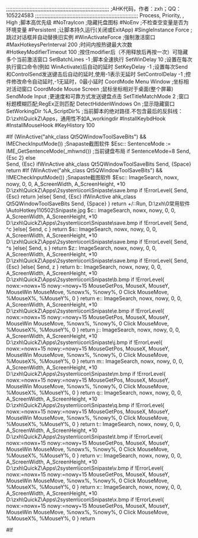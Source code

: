 ;;;;;;;;;;;;;;;;;;;;;;;;;;;;;;;;;;;;;;;;;;;;;;;;;;;;;;;;;;;;;;;;;;
;AHK代码，作者：zxh；QQ：105224583
;;;;;;;;;;;;;;;;;;;;;;;;;;;;;;;;;;;;;;;;;;;;;;;;;;;;;;;;;;;;;;;;;;
Process, Priority, , High			;脚本高优先级
#NoTrayIcon 						;隐藏托盘图标
#NoEnv								;不检查空变量是否为环境变量
#Persistent						;让脚本持久运行(关闭或ExitApp)
#SingleInstance Force				;跳过对话框并自动替换旧实例
#WinActivateForce					;强制激活窗口
#MaxHotkeysPerInterval 200		;时间内按热键最大次数
#HotkeyModifierTimeout 100 		;按住modifier后（不用释放后再按一次）可隐藏多个当前激活窗口
SetBatchLines -1					;脚本全速执行
SetWinDelay 10						;设置在每次执行窗口命令(例如 WinActivate)后自动的延时
SetKeyDelay -1						;设置每次Send和ControlSend发送键击后自动的延时,使用-1表示无延时
SetControlDelay -1					;控件修改命令自动延时,-1无延时，0最小延时
CoordMode Menu Window				;坐标相对活动窗口
CoordMode Mouse Screen				;鼠标坐标相对于桌面(整个屏幕)
SendMode Input						;更速度和可靠方式发送键盘点击
SetTitleMatchMode 2				;窗口标题模糊匹配;RegEx正则匹配
DetectHiddenWindows On				;显示隐藏窗口
SetWorkingDir %A_ScriptDir%		;当前脚本的绝对路径.不包含最后的反斜线：D:\zxh\QuickZ\Apps，通用性不如A_workingdir
#InstallKeybdHook
#InstallMouseHook
#KeyHistory 100

#If (WinActive("ahk_class Qt5QWindowToolSaveBits") && IMECheckInputMode())		;Snapaste截图软件
$Esc::
	SentenceMode := IME_GetSentenceMode(_mhwnd())		;当前键盘布局
	if SentenceMode=8
		Send, {Esc 2}
	else		
		Send, {Esc}
	ifWinActive ahk_class Qt5QWindowToolSaveBits
		Send, {Space}
	return
#If (WinActive("ahk_class Qt5QWindowToolSaveBits") && !IMECheckInputMode())		;Snapaste截图软件
$Esc::
	ImageSearch, nowx, nowy, 0, 0, A_ScreenWidth, A_ScreenHeight, *10 D:\zxh\QuickZ\Apps\2system\icon\Snipaste\save.bmp
	if !ErrorLevel{
		Send, {Esc}
		return
	}else{
		Send, {Esc}
		ifWinActive ahk_class Qt5QWindowToolSaveBits
		Send, {Space}
	}
	return
+/::Run, D:\zxh\0常用软件\AutoHotkey110502\Snipaste.jpg
$c::
	ImageSearch, nowx, nowy, 0, 0, A_ScreenWidth, A_ScreenHeight, *10 D:\zxh\QuickZ\Apps\2system\icon\Snipaste\save.bmp
	if !ErrorLevel{
		Send, ^c
	}else{
		Send, c
	}
	return
$s::
	ImageSearch, nowx, nowy, 0, 0, A_ScreenWidth, A_ScreenHeight, *10 D:\zxh\QuickZ\Apps\2system\icon\Snipaste\save.bmp
	if !ErrorLevel{
		Send, ^s
	}else{
		Send, s
	}
	return
$z::
	ImageSearch, nowx, nowy, 0, 0, A_ScreenWidth, A_ScreenHeight, *10 D:\zxh\QuickZ\Apps\2system\icon\Snipaste\save.bmp
	if !ErrorLevel{
		Send, {Esc}
	}else{
		Send, z
	}
	return
b::
	ImageSearch, nowx, nowy, 0, 0, A_ScreenWidth, A_ScreenHeight, *10 D:\zxh\QuickZ\Apps\2system\icon\Snipaste\b.bmp
	if !ErrorLevel{
		nowx:=nowx+15
		nowy:=nowy+15
		MouseGetPos, MouseX, MouseY, MouseWin
		MouseMove, %nowx%, %nowy%, 0
		Click
		MouseMove, %MouseX%, %MouseY%, 0
	}
	return
e::
	ImageSearch, nowx, nowy, 0, 0, A_ScreenWidth, A_ScreenHeight, *10 D:\zxh\QuickZ\Apps\2system\icon\Snipaste\e.bmp
	if !ErrorLevel{
		nowx:=nowx+15
		nowy:=nowy+15
		MouseGetPos, MouseX, MouseY, MouseWin
		MouseMove, %nowx%, %nowy%, 0
		Click
		MouseMove, %MouseX%, %MouseY%, 0
	}
	return
j::
	ImageSearch, nowx, nowy, 0, 0, A_ScreenWidth, A_ScreenHeight, *10 D:\zxh\QuickZ\Apps\2system\icon\Snipaste\j.bmp
	if !ErrorLevel{
		nowx:=nowx+15
		nowy:=nowy+15
		MouseGetPos, MouseX, MouseY, MouseWin
		MouseMove, %nowx%, %nowy%, 0
		Click
		MouseMove, %MouseX%, %MouseY%, 0
	}
	return
m::
	ImageSearch, nowx, nowy, 0, 0, A_ScreenWidth, A_ScreenHeight, *10 D:\zxh\QuickZ\Apps\2system\icon\Snipaste\m.bmp
	if !ErrorLevel{
		nowx:=nowx+15
		nowy:=nowy+15
		MouseGetPos, MouseX, MouseY, MouseWin
		MouseMove, %nowx%, %nowy%, 0
		Click
		MouseMove, %MouseX%, %MouseY%, 0
	}
	return
q::
	ImageSearch, nowx, nowy, 0, 0, A_ScreenWidth, A_ScreenHeight, *10 D:\zxh\QuickZ\Apps\2system\icon\Snipaste\q.bmp
	if !ErrorLevel{
		nowx:=nowx+15
		nowy:=nowy+15
		MouseGetPos, MouseX, MouseY, MouseWin
		MouseMove, %nowx%, %nowy%, 0
		Click
		MouseMove, %MouseX%, %MouseY%, 0
	}
	return
t::
	ImageSearch, nowx, nowy, 0, 0, A_ScreenWidth, A_ScreenHeight, *10 D:\zxh\QuickZ\Apps\2system\icon\Snipaste\t.bmp
	if !ErrorLevel{
		nowx:=nowx+15
		nowy:=nowy+15
		MouseGetPos, MouseX, MouseY, MouseWin
		MouseMove, %nowx%, %nowy%, 0
		Click
		MouseMove, %MouseX%, %MouseY%, 0
	}
	return
v::
	ImageSearch, nowx, nowy, 0, 0, A_ScreenWidth, A_ScreenHeight, *10 D:\zxh\QuickZ\Apps\2system\icon\Snipaste\v.bmp
	if !ErrorLevel{
		nowx:=nowx+15
		nowy:=nowy+15
		MouseGetPos, MouseX, MouseY, MouseWin
		MouseMove, %nowx%, %nowy%, 0
		Click
		MouseMove, %MouseX%, %MouseY%, 0
	}
	return
x::
	ImageSearch, nowx, nowy, 0, 0, A_ScreenWidth, A_ScreenHeight, *10 D:\zxh\QuickZ\Apps\2system\icon\Snipaste\x.bmp
	if !ErrorLevel{
		nowx:=nowx+15
		nowy:=nowy+15
		MouseGetPos, MouseX, MouseY, MouseWin
		MouseMove, %nowx%, %nowy%, 0
		Click
		MouseMove, %MouseX%, %MouseY%, 0
	}
	return

#If 
